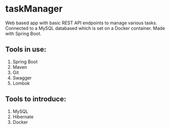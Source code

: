 # taskManager
Web based app with basic REST API endpoints to manage various tasks. Connected to a MySQL databased which is set on a Docker container. Made with Spring Boot.

## Tools in use:
1. Spring Boot
2. Maven
3. Git
4. Swagger
5. Lombok

## Tools to introduce:
1. MySQL
2. Hibernate
3. Docker
